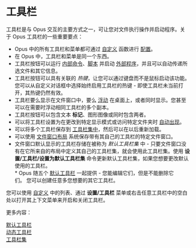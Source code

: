 # 工具栏

工具栏是与 Opus 交互的主要方式之一，可让您对文件执行操作并启动程序。关于 Opus 工具栏的一些重要要点：

- Opus 中的所有工具栏和菜单都可通过 [自定义](/Manual/customize/creating_your_own_buttons/editing_the_toolbar/README.zh.md) 函数进行 [配置](/Manual/customize/README.zh.md)。
- 在 Opus 中，工具栏和菜单是同一个东西。
- 工具栏按钮可以运行 [内部命令](/Manual/reference/command_reference/internal_commands/README.zh.md)、[脚本](/Manual/scripting/README.zh.md) 并启动 [外部程序](/Manual/customize/creating_your_own_buttons/passing_files_to_external_programs.zh.md)，并且可以自动传递所选文件和其它信息。
- 工具栏按钮可以具有关联的 *热键*，让您可以通过键盘而不是鼠标启动该功能。您可以从自定义对话框中选择始终启用工具栏的热键 - 即使工具栏未当前打开，其热键仍然有效。
- 工具栏要么显示在文件窗口中，要么 [浮动](/Manual/additional_functionality/floating_toolbars/README.zh.md) 在桌面上，或者同时显示。您甚至可以在需要时浮动相同工具栏的多个副本。
- 工具栏按钮可以包含文本 **标记**、图形图像或同时包含两者。
- 可以将工具栏设置为在更改到特定显示模式或访问特定文件夹时 [自动出现](/Manual/basic_concepts/the_lister/toolbars/dynamic_toolbars.zh.md)。
- 可以将多个工具栏保存到 [工具栏集中](/Manual/basic_concepts/the_lister/toolbars/toolbar_sets.zh.md)，然后可以在以后重新加载。
- 可以使用 [文件窗口布局](layouts/README.zh.md) 系统保存带有其自己的工具栏的特定文件窗口。
- 文件窗口默认显示的工具栏存储在被称为 *默认工具栏集* 中 - 只要文件窗口没有在它所来自的布局中定义其自己的工具栏集，就会使用此工具栏集。使用 **设置/工具栏/设置为默认工具栏集** 命令更新默认工具栏集，如果您想要更改默认使用的工具栏。  
  \* Opus 随五个 [默认工具栏](/Manual/basic_concepts/the_lister/toolbars/the_default_toolbars/README.zh.md) 一起提供 - 您能编辑它们，但是不能删除它们。 您可以创建任意多您想要的其它工具栏。

您可以使用 [自定义](/Manual/customize/README.zh.md) 中的列表、通过 **设置/工具栏** 菜单或右击任意工具栏中的空白处以打开其上下文菜单来开启和关闭工具栏。

更多内容：

[默认工具栏](/Manual/basic_concepts/the_lister/toolbars/the_default_toolbars/README.zh.md)  
[动态工具栏](/Manual/basic_concepts/the_lister/toolbars/dynamic_toolbars.zh.md)  
[工具栏集](/Manual/basic_concepts/the_lister/toolbars/toolbar_sets.zh.md)